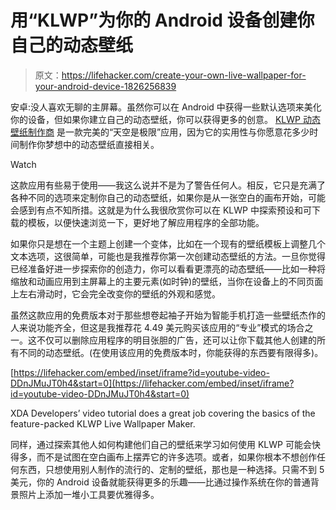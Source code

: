# 用“KLWP”为你的 Android 设备创建你自己的动态壁纸

> 原文：<https://lifehacker.com/create-your-own-live-wallpaper-for-your-android-device-1826256839>

安卓:没人喜欢无聊的主屏幕。虽然你可以在 Android 中获得一些默认选项来美化你的设备，但如果你建立自己的动态壁纸，你可以获得更多的创意。 [KLWP 动态壁纸制作商](https://play.google.com/store/apps/details?id=org.kustom.wallpaper&hl=en_US) 是一款完美的“天空是极限”应用，因为它的实用性与你愿意花多少时间制作你梦想中的动态壁纸直接相关。

Watch

这款应用有些易于使用——我这么说并不是为了警告任何人。相反，它只是充满了各种不同的选项来定制你自己的动态壁纸，如果你是从一张空白的画布开始，可能会感到有点不知所措。这就是为什么我很欣赏你可以在 KLWP 中探索预设和可下载的模板，以便快速浏览一下，更好地了解应用程序的全部功能。

如果你只是想在一个主题上创建一个变体，比如在一个现有的壁纸模板上调整几个文本选项，这很简单，可能也是我推荐你第一次创建动态壁纸的方法。一旦你觉得已经准备好进一步探索你的创造力，你可以看看更漂亮的动态壁纸——比如一种将缩放和动画应用到主屏幕上的主要元素(如时钟)的壁纸，当你在设备上的不同页面上左右滑动时，它会完全改变你的壁纸的外观和感觉。

虽然这款应用的免费版本对于那些想卷起袖子开始为智能手机打造一些壁纸杰作的人来说功能齐全，但这是我推荐花 4.49 美元购买该应用的“专业”模式的场合之一。这不仅可以删除应用程序的明目张胆的广告，还可以让你下载其他人创建的所有不同的动态壁纸。(在使用该应用的免费版本时，你能获得的东西要有限得多)。

 [https://lifehacker.com/embed/inset/iframe?id=youtube-video-DDnJMuJT0h4&start=0](https://lifehacker.com/embed/inset/iframe?id=youtube-video-DDnJMuJT0h4&start=0)

<figcaption class="sc-1ptbguh-0 hxeMec caption">XDA Developers’ video tutorial does a great job covering the basics of the feature-packed KLWP Live Wallpaper Maker.</figcaption> 

同样，通过探索其他人如何构建他们自己的壁纸来学习如何使用 KLWP 可能会快得多，而不是试图在空白画布上摆弄它的许多选项。或者，如果你根本不想创作任何东西，只想使用别人制作的流行的、定制的壁纸，那也是一种选择。只需不到 5 美元，你的 Android 设备就能获得更多的乐趣——比通过操作系统在你的普通背景照片上添加一堆小工具要优雅得多。